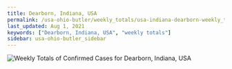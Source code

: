 ```yaml
---
title: Dearborn, Indiana, USA
permalink: /usa-ohio-butler/weekly_totals/usa-indiana-dearborn-weekly_totals.html
last_updated: Aug 1, 2021
keywords: ["Dearborn, Indiana, USA", "weekly totals"]
sidebar: usa-ohio-butler_sidebar
---
```


![Weekly Totals of Confirmed Cases for Dearborn, Indiana, USA](/covid_tracker/images/graphs/usa-indiana-dearborn-weekly_totals_graph.png)

